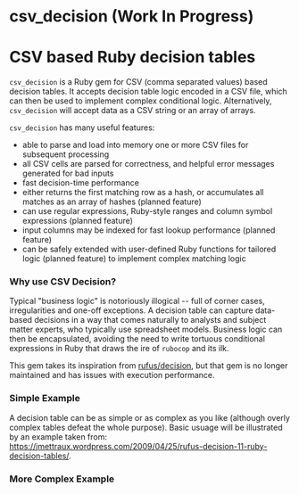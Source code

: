 csv_decision (Work In Progress)
===============================

# CSV based Ruby decision tables

`csv_decision` is a Ruby gem for CSV (comma separated values) based decision tables. 
It accepts decision table logic encoded in a CSV file, which can then be used to implement 
complex conditional logic. Alternatively, `csv_decision` will accept data as a CSV string
or an array of arrays.

`csv_decision` has many useful features:
 * able to parse and load into memory one or more CSV files for subsequent processing
 * all CSV cells are parsed for correctness, and helpful error messages generated for bad inputs
 * fast decision-time performance
 * either returns the first matching row as a hash, or accumulates all matches as an array of 
 hashes (planned feature)
 * can use regular expressions, Ruby-style ranges and column symbol expressions (planned feature)
 * input columns may be indexed for fast lookup performance (planned feature)
 * can be safely extended with user-defined Ruby functions for tailored logic (planned feature)
 to implement complex matching logic
 
 ### Why use CSV Decision?
 
 Typical "business logic" is notoriously illogical -- full of corner cases, irregularities
 and one-off exceptions. 
 A decision table can capture data-based decisions in a way that comes naturally to analysts 
 and subject matter experts, who typically use spreadsheet models. Business logic can then be 
 encapsulated, avoiding the need to write tortuous conditional expressions in Ruby that draws 
 the ire of `rubocop` and its ilk.
 
 This gem takes its inspiration from [rufus/decision](https://github.com/jmettraux/rufus-decision),
 but that gem is no longer maintained and has issues with execution performance.
 
 ### Simple Example
 
 A decision table can be as simple or as complex as you like (although overly complex tables 
 defeat the whole purpose). Basic usuage will be illustrated by an example taken from:
 https://jmettraux.wordpress.com/2009/04/25/rufus-decision-11-ruby-decision-tables/.
 
 ### More Complex Example
 
 
 
